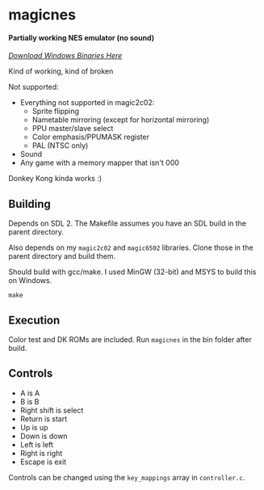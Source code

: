 # magicnes
#### Partially working NES emulator (no sound)

[*Download Windows Binaries Here*](https://github.com/DJAndries/magicnes/releases)

Kind of working, kind of broken

Not supported:
- Everything not supported in magic2c02:
  - Sprite flipping
  - Nametable mirroring (except for horizontal mirroring)
  - PPU master/slave select
  - Color emphasis/PPUMASK register
  - PAL (NTSC only)
- Sound
- Any game with a memory mapper that isn't 000

Donkey Kong kinda works :)

## Building

Depends on SDL 2. The Makefile assumes you have an SDL build in the parent directory.

Also depends on my `magic2c02` and `magic6502` libraries. Clone those in the parent directory and build them.

Should build with gcc/make.
I used MinGW (32-bit) and MSYS to build this on Windows.

```
make
```

## Execution

Color test and DK ROMs are included. Run `magicnes` in the bin folder after build.

## Controls

- A is A
- B is B
- Right shift is select
- Return is start
- Up is up
- Down is down
- Left is left
- Right is right
- Escape is exit

Controls can be changed using the `key_mappings` array in `controller.c`.

